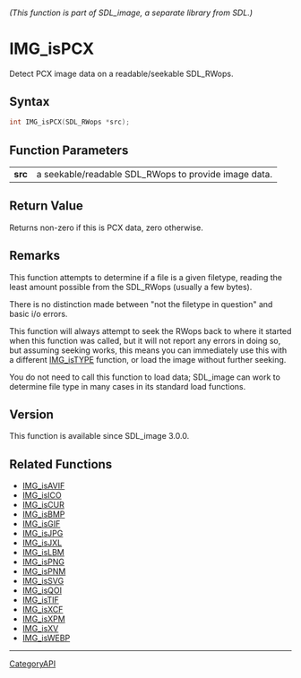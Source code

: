 ###### (This function is part of SDL_image, a separate library from SDL.)
# IMG_isPCX

Detect PCX image data on a readable/seekable SDL_RWops.

## Syntax

```c
int IMG_isPCX(SDL_RWops *src);

```

## Function Parameters

|             |                                                      |
| ----------- | ---------------------------------------------------- |
| **src**     | a seekable/readable SDL_RWops to provide image data. |

## Return Value

Returns non-zero if this is PCX data, zero otherwise.

## Remarks

This function attempts to determine if a file is a given filetype, reading
the least amount possible from the SDL_RWops (usually a few bytes).

There is no distinction made between "not the filetype in question" and
basic i/o errors.

This function will always attempt to seek the RWops back to where it
started when this function was called, but it will not report any errors in
doing so, but assuming seeking works, this means you can immediately use
this with a different [IMG_isTYPE](IMG_isTYPE) function, or load the image
without further seeking.

You do not need to call this function to load data; SDL_image can work to
determine file type in many cases in its standard load functions.

## Version

This function is available since SDL_image 3.0.0.

## Related Functions

* [IMG_isAVIF](IMG_isAVIF)
* [IMG_isICO](IMG_isICO)
* [IMG_isCUR](IMG_isCUR)
* [IMG_isBMP](IMG_isBMP)
* [IMG_isGIF](IMG_isGIF)
* [IMG_isJPG](IMG_isJPG)
* [IMG_isJXL](IMG_isJXL)
* [IMG_isLBM](IMG_isLBM)
* [IMG_isPNG](IMG_isPNG)
* [IMG_isPNM](IMG_isPNM)
* [IMG_isSVG](IMG_isSVG)
* [IMG_isQOI](IMG_isQOI)
* [IMG_isTIF](IMG_isTIF)
* [IMG_isXCF](IMG_isXCF)
* [IMG_isXPM](IMG_isXPM)
* [IMG_isXV](IMG_isXV)
* [IMG_isWEBP](IMG_isWEBP)

----
[CategoryAPI](CategoryAPI)

